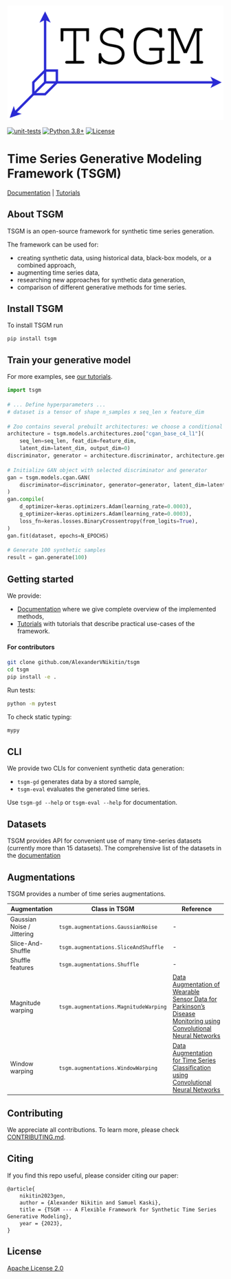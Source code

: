 <div style="text-align:center">
<img src="./docs/_static/logo.png">
</div>

[![unit-tests](https://github.com/AlexanderVNikitin/tsgm/actions/workflows/test.yml/badge.svg?event=push)](https://github.com/AlexanderVNikitin/tsgm/actions?query=workflow%3ATests+branch%3Amain)
[![Python 3.8+](https://img.shields.io/badge/python-3.8+-blue.svg)](https://www.python.org/downloads/release/python-380/)
[![License](https://img.shields.io/badge/License-Apache_2.0-blue.svg)](https://github.com/AlexanderVNikitin/tsgm/blob/main/LICENSE)


# Time Series Generative Modeling Framework (TSGM)

[Documentation](https://tsgm.readthedocs.io/en/latest/) |
[Tutorials](https://github.com/AlexanderVNikitin/tsgm/tree/main/tutorials)

## About TSGM

TSGM is an open-source framework for synthetic time series generation.

The framework can be used for:
- creating synthetic data, using historical data, black-box models, or a combined approach,
- augmenting time series data,
- researching new approaches for synthetic data generation,
- comparison of different generative methods for time series.


## Install TSGM

To install TSGM run
```
pip install tsgm
```


## Train your generative model
For more examples, see [our tutorials](./tutorials).
```python
import tsgm

# ... Define hyperparameters ...
# dataset is a tensor of shape n_samples x seq_len x feature_dim

# Zoo contains several prebuilt architectures: we choose a conditional GAN architecture
architecture = tsgm.models.architectures.zoo["cgan_base_c4_l1"](
    seq_len=seq_len, feat_dim=feature_dim,
    latent_dim=latent_dim, output_dim=0)
discriminator, generator = architecture.discriminator, architecture.generator

# Initialize GAN object with selected discriminator and generator
gan = tsgm.models.cgan.GAN(
    discriminator=discriminator, generator=generator, latent_dim=latent_dim
)
gan.compile(
    d_optimizer=keras.optimizers.Adam(learning_rate=0.0003),
    g_optimizer=keras.optimizers.Adam(learning_rate=0.0003),
    loss_fn=keras.losses.BinaryCrossentropy(from_logits=True),
)
gan.fit(dataset, epochs=N_EPOCHS)

# Generate 100 synthetic samples
result = gan.generate(100)
```


## Getting started

We provide:
* [Documentation](https://tsgm.readthedocs.io/en/latest/) where we give complete overview of the implemented methods,
* [Tutorials](https://github.com/AlexanderVNikitin/tsgm/tree/main/tutorials) with tutorials that describe practical use-cases of the framework.


#### For contributors
```bash
git clone github.com/AlexanderVNikitin/tsgm
cd tsgm
pip install -e .
```

Run tests:
```bash
python -m pytest
```

To check static typing:
```bash
mypy
```

## CLI
We provide two CLIs for convenient synthetic data generation:
- `tsgm-gd` generates data by a stored sample,
- `tsgm-eval` evaluates the generated time series.

Use `tsgm-gd --help` or `tsgm-eval --help` for documentation.


## Datasets
TSGM provides API for convenient use of many time-series datasets (currently more than 15 datasets). The comprehensive list of the datasets in the [documentation](https://tsgm.readthedocs.io/en/latest/guides/datasets.html)

## Augmentations
TSGM provides a number of time series augmentations.

| Augmentation  | Class in TSGM | Reference     |
| ------------- | ------------- | ------------- |
| Gaussian Noise / Jittering  | `tsgm.augmentations.GaussianNoise` | -  |        
| Slice-And-Shuffle  | `tsgm.augmentations.SliceAndShuffle` | - |
| Shuffle features  | `tsgm.augmentations.Shuffle` | - |
| Magnitude warping  | `tsgm.augmentations.MagnitudeWarping` | [Data Augmentation of Wearable Sensor Data for Parkinson’s Disease Monitoring using Convolutional Neural Networks](https://dl.acm.org/doi/pdf/10.1145/3136755.3136817) |
| Window warping  | `tsgm.augmentations.WindowWarping` | [Data Augmentation for Time Series Classification using Convolutional Neural Networks](https://shs.hal.science/halshs-01357973/document) |


## Contributing
We appreciate all contributions. To learn more, please check [CONTRIBUTING.md](CONTRIBUTING.md).

## Citing
If you find this repo useful, please consider citing our paper:
```
@article{
    nikitin2023gen,
    author = {Alexander Nikitin and Samuel Kaski},
    title = {TSGM --- A Flexible Framework for Synthetic Time Series Generative Modeling},
    year = {2023},
}
```

## License
[Apache License 2.0](LICENSE)
